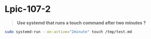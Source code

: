 # Lpic-107-2

>**Use systemd that runs a touch command after two minutes ?**

```bash
sudo systemd-run --on-active="2minute" touch /tmp/test.md
```

